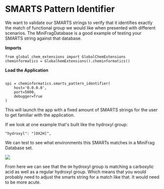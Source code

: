 # SMARTS Pattern Identifier

We want to validate our SMARTS strings to verify that it identifies exactly the match of functional group we would like when presented with different scenarios. The MiniFragDatabase is a good example of testing your SMARTS string against that database.

**Imports**

```
from global_chem_extensions import GlobalChemExtensions
cheminformatics = GlobalhemExtensions().cheminformatics()
```

**Load the Application**

```

spi = cheminformatics.smarts_pattern_identifier(
    host='0.0.0.0',
    port=5000,
    debugger=True
)

```

This will launch the app with a fixed amount of SMARTS strings for the user to get familiar with the application.&#x20;

If we look at one example that's built like the hydroxyl group:

```
"hydroxyl": "[OX2H]",
```

We can test to see what environments this SMARTs matches in a MiniFrag Database set.&#x20;

![](<../.gitbook/assets/Screen Shot 2022-03-09 at 10.39.55 AM.png>)

From here we can see that the `OH` hydroxyl group is matching a carboxylic acid as well as a regular hydroxyl group. Which means that you would probably need to adjust the smarts string for a match like that. It would need to be more acute.&#x20;

